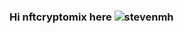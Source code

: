 ### Hi nftcryptomix here ![stevenmh](https://user-images.githubusercontent.com/73673561/154823784-3d0c5895-bb48-416c-b523-327e1e764f00.gif)


<!--
**369gtech/369gtech** is a ✨ _special_ ✨ repository because its `README.md` (this file) appears on your GitHub profile.

Here are some ideas to get you started:

- 🔭 I’m currently working on my github skills to build blockchain Dapps. I am so loving the journey but I have hit a road bump where I have to go back to real world work but I am micro mananaging my time so I can still continue my journey.
- 🌱 I’m currently learning HTML, CSS, JavaScript with HeadFirst Book while also doing little projects like this on github, youtube, devto and other platforms to build my skills to develope the bigger projects I want to build.
- 👯 I’m looking to collaborate on every aspect of my learning journey so I can gain the skills I need to build my many Dapp projects more efficiently.
- 🤔 I’m looking for help with building my Dapps to make sure I am following the right path to success.
- 💬 Ask me about anything, I might not know but I will try and find it you.
- 📫 How to reach me: Go to my twitter https://twitter.com/nftcryptomix, https://www.facebook.com/nftcryptomix, https://www.torum.com/u/steevcan and my discord https://discord.gg/TCwPuhwr
- 😄 Pronouns: html css javascript signum hive eth wax bsc solana torum github discord devto twitter facebook gmail
- ⚡ Fun fact: What is my Dream Job? To be a computer engineer so I can build my prohramable multi-dimentional light security system
